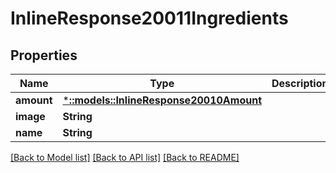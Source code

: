 # InlineResponse20011Ingredients

## Properties

Name | Type | Description | Notes
------------ | ------------- | ------------- | -------------
**amount** | [***::models::InlineResponse20010Amount**](inline_response_200_10_amount.md) |  | [optional] 
**image** | **String** |  | 
**name** | **String** |  | 

[[Back to Model list]](../README.md#documentation-for-models) [[Back to API list]](../README.md#documentation-for-api-endpoints) [[Back to README]](../README.md)


